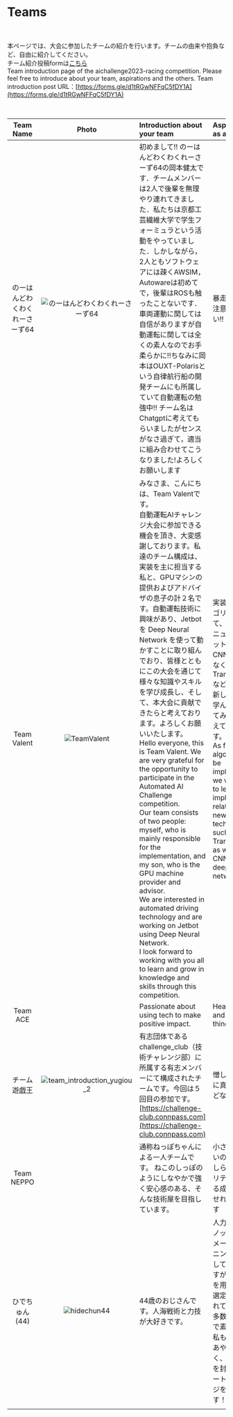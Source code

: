 # Teams

<br>

本ページでは、大会に参加したチームの紹介を行います。チームの由来や抱負など、自由に紹介してください。  
チーム紹介投稿formは[こちら](https://forms.gle/d1tRGwNFFqC5fDY1A)  
Team introduction page of the aichallenge2023-racing competition. Please feel free to introduce about your team, aspirations and the others. Team introduction post URL：[https://forms.gle/d1tRGwNFFqC5fDY1A](https://forms.gle/d1tRGwNFFqC5fDY1A)  

<br>

| Team Name | Photo  | Introduction about your team | Aspirations as a team |
| :-----: | :-----: | :----- | :----- |
| のーはんどわくわくれーさーず64 | ![のーはんどわくわくれーさーず64](https://github.com/seigot/aichallenge2023-racing/assets/46782860/0bf8f408-dafb-47f0-a5db-d5543083c6c4) | 初めまして!! のーはんどわくわくれーさーず64の岡本健太です．チームメンバーは2人で後輩を無理やり連れてきました．私たちは京都工芸繊維大学で学生フォーミュラという活動をやっていました．しかしながら，2人ともソフトウェアには疎くAWSIM，Autowareは初めてで，後輩はROSも触ったことないです．車両運動に関しては自信がありますが自動運転に関しては全くの素人なのでお手柔らかに!!ちなみに岡本はOUXT-Polarisという自律航行船の開発チームにも所属していて自動運転の勉強中!! チーム名はChatgptに考えてもらいましたがセンスがなさ過ぎて，適当に組み合わせてこうなりました!よろしくお願いします | 暴走車両にご注意ください!! |
| Team Valent | ![TeamValent](https://github.com/seigot/aichallenge2023-racing/assets/46782860/f9addc5a-c3f2-494f-9e4b-a0a3004b8b2d) | みなさま、こんにちは、Team Valentです。<br>自動運転AIチャレンジ大会に参加できる機会を頂き、大変感謝しております。私達のチーム構成は、実装を主に担当する私と、GPUマシンの提供およびアドバイザの息子の計２名です。自動運転技術に興味があり、Jetbot を Deep Neural Network を使って動かすことに取り組んでおり、皆様とともにこの大会を通じて様々な知識やスキルを学び成長し、そして、本大会に貢献できたらと考えております。よろしくお願いいたします。<br> Hello everyone, this is Team Valent. We are very grateful for the opportunity to participate in the Automated AI Challenge competition.<br> Our team consists of two people: myself, who is mainly responsible for the implementation, and my son, who is the GPU machine provider and advisor.<br> We are interested in automated driving technology and are working on Jetbot using Deep Neural Network.<br> I look forward to working with you all to learn and grow in knowledge and skills through this competition. | 実装するアルゴリズムとして、ディープニューラルネットワークのCNNだけではなく、Transformer などの比較的新しい技術を学んで実装してみたいと考えております。 <br> As for algorithms to be implemented, we would like to learn and implement relatively new technologies such as Transformer as well as CNN for deep neural networks. |
| Team ACE | | Passionate about using tech to make positive impact. | Hear to learn and try new things/ideas. |
| チーム遊戯王 | ![team_introduction_yugiou_2](https://github.com/seigot/aichallenge2023-racing/assets/46782860/dbd541ed-bae8-417b-9d55-0e40acd74ab6) | 有志団体であるchallenge_club（技術チャレンジ部）に所属する有志メンバーにて構成されたチームです。今回は５回目の参加です。[https://challenge-club.connpass.com](https://challenge-club.connpass.com) | 憎しみの果てに真の勝利などない! |
| Team NEPPO | | 通称ねっぽちゃんによる一人チームです。 ねこのしっぽのようにしなやかで強く安心感のある、そんな技術屋を目指しています。 | 小さくてもよいので、何かしらオリジナリティーのある成果物を出せれば幸いです |
| ひでちゅん(44) | ![hidechun44](https://github.com/seigot/aichallenge2023-racing/assets/46782860/50884032-eb63-4ee1-938f-86e48f631088) | 44歳のおじさんです。人海戦術と力技が大好きです。 | 人力1000本ノックでパラメータチューニングを実施していたのですが、ツールを用いた自動選定を実施されている方が多数いるようで素敵です。私も皆さまにあやかりたく、人海戦術を封印しスマートなイケオジを目指します！ |
| | | | |
